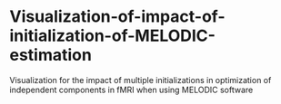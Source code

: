 # Visualization-of-impact-of-initialization-of-MELODIC-estimation
Visualization for the impact of multiple initializations in optimization of independent components in fMRI when using MELODIC software

